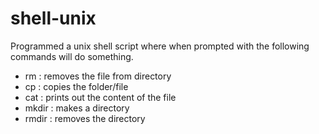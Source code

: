 # shell-unix

Programmed a unix shell script where when prompted with the following commands will do something.

- rm : removes the file from directory
- cp : copies the folder/file
- cat : prints out the content of the file
- mkdir : makes a directory
- rmdir : removes the directory
